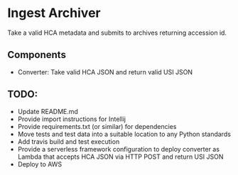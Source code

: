 # Ingest Archiver
Take a valid HCA metadata and submits to archives returning accession id.

## Components
- Converter: Take valid HCA JSON and return valid USI JSON

## TODO:
- Update README.md
- Provide import instructions for Intellij
- Provide requirements.txt (or similar) for dependencies
- Move tests and test data into a suitable location to any Python standards
- Add travis build and test execution
- Provide a serverless framework configuration to deploy converter as Lambda that  accepts HCA JSON via HTTP POST and return USI JSON
- Deploy to AWS
